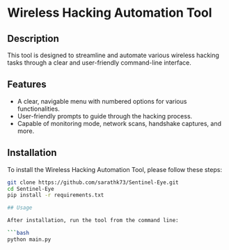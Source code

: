 # Wireless Hacking Automation Tool

## Description
This tool is designed to streamline and automate various wireless hacking tasks through a clear and user-friendly command-line interface.

## Features
- A clear, navigable menu with numbered options for various functionalities.
- User-friendly prompts to guide through the hacking process.
- Capable of monitoring mode, network scans, handshake captures, and more.

## Installation

To install the Wireless Hacking Automation Tool, please follow these steps:

```bash
git clone https://github.com/sarathk73/Sentinel-Eye.git
cd Sentinel-Eye
pip install -r requirements.txt

## Usage

After installation, run the tool from the command line:

```bash
python main.py
